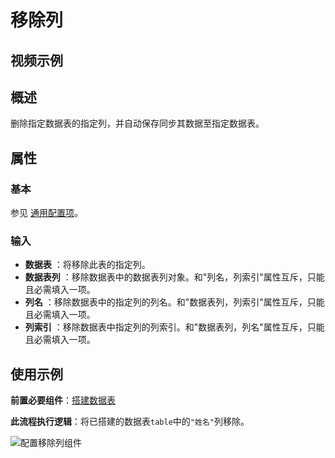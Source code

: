 # 移除列

## 视频示例

## 概述

删除指定数据表的指定列，并自动保存同步其数据至指定数据表。

## 属性

### 基本

参见 [通用配置项](../Appendix/CommonConfigurationItems.md)。

### 输入

- **数据表** ：将移除此表的指定列。
- **数据表列** ：移除数据表中的数据表列对象。和&quot;列名，列索引&quot;属性互斥，只能且必需填入一项。
- **列名** ：移除数据表中的指定列的列名。和&quot;数据表列，列索引&quot;属性互斥，只能且必需填入一项。
- **列索引** ：移除数据表中指定列的列索引。和&quot;数据表列，列名&quot;属性互斥，只能且必需填入一项。

## 使用示例

**前置必要组件**：[搭建数据表](../DataTable/BuildDataTable.md)

**此流程执行逻辑**：将已搭建的数据表`table`中的`"姓名"`列移除。

![配置移除列组件](https://docimages.blob.core.chinacloudapi.cn/images/Activities/RemoveColumn20201228.png)
